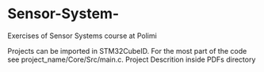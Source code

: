 # Sensor-System-
Exercises of Sensor Systems course at Polimi

 Projects can be imported in STM32CubeID. For the most part of the code see project_name/Core/Src/main.c. Project Descrition inside PDFs directory
